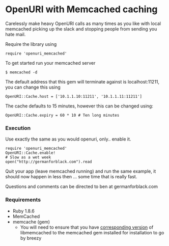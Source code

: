 # OpenURI with Memcached caching

Carelessly make heavy OpenURI calls as many times as you like with local
memcached picking up the slack and stopping people from sending you hate mail.

Require the library using 

    require 'openuri_memcached'
  
To get started run your memcached server
  
    $ memcached -d 

The default address that this gem will terminate against is localhost:11211, you can change this using
  
    OpenURI::Cache.host = ['10.1.1.10:11211', '10.1.1.11:11211']

The cache defaults to 15 minutes, however this can be changed using:

    OpenURI::Cache.expiry = 60 * 10 # Ten long minutes
  
### Execution
Use exactly the same as you would openuri, only.. enable it.

    require 'openuri_memcached'
    OpenURI::Cache.enable!
    # Slow as a wet week
    open("http://germanforblack.com").read 
  
Quit your app (leave memcached running) and run the same example, it 
should now happen in less then ... some time that is really fast.

Questions and comments can be directed to ben at germanforblack.com

### Requirements

* Ruby 1.8.6
* MemCached 
* memcache (gem)
  * You will need to ensure that you have [corresponding version](http://blog.evanweaver.com/files/doc/fauna/memcached/files/COMPATIBILITY.html) of libmemcached to the memcached gem installed for installation to go by breezy
